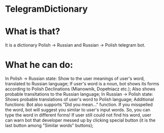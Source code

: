 # TelegramDictionary
# **What is that?**
It is a dictionary Polish -> Russian and Russian -> Polish telegram bot. 
# **What he can do:**
In Polish -> Russian state:
Show to the user meanings of user's word, translated to Russian language;
If user's word is a noun, bot shows its forms according to Polish Declinations (Mianownik, Dopełniacz etc.);
Also shows probable transltations to the Russian language;
In Russian -> Polish state:
Shows probable translations of user's word to Polish language;
Additional functions:
Bot also supports "Did you mean..." function. If you misspelled the word, bot will suggest you similar to user's input words. So, you can type the word in different forms!
If user still could not find his word, user can warn bot that developer messed up by clicking special button (it is the last button among "Similar words" buttons);
